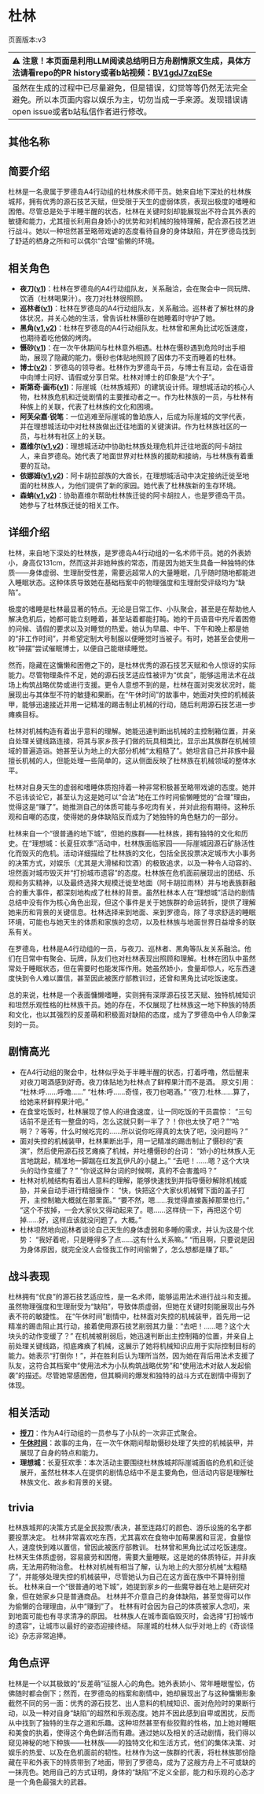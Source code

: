 # 杜林
页面版本:v3
 

| :warning: 注意！本页面是利用LLM阅读总结明日方舟剧情原文生成，具体方法请看repo的PR history或者b站视频：[BV1gdJ7zqESe](https://www.bilibili.com/video/BV1gdJ7zqESe/)         |
|:----------------------------|
| 虽然在生成的过程中已尽量避免，但是错误，幻觉等等仍然无法完全避免。所以本页面内容以娱乐为主，切勿当成一手来源。发现错误请open issue或者b站私信作者进行修改。|



## 其他名称

## 简要介绍
杜林是一名隶属于罗德岛A4行动组的杜林族术师干员。她来自地下深处的杜林族城邦，拥有优秀的源石技艺天赋，但受限于天生的虚弱体质，表现出极度的嗜睡和困倦。尽管总是处于半睡半醒的状态，杜林在关键时刻却能展现出不符合其外表的敏捷和能力，尤其擅长利用自身娇小的优势和对机械的独特理解，配合源石技艺进行战斗。她以一种坦然甚至略带戏谑的态度看待自身的身体缺陷，并在罗德岛找到了舒适的栖身之所和可以偶尔“合理”偷懒的环境。
## 相关角色
-   **夜刀([v1](../chars/char_502_nblade.md))**：杜林在罗德岛的A4行动组队友，关系融洽，会在聚会中一同玩牌、饮酒（杜林喝果汁）。夜刀对杜林很照顾。
-   **巡林者([v1](../chars/char_503_rang.md))**：杜林在罗德岛的A4行动组队友，关系融洽。巡林者了解杜林的身体状况，并关心她的生活，曾告诉杜林慑砂在她睡着时守护了她。
-   **黑角([v1](../chars/char_500_noirc.md),[v2](char_500_noirc.md))**：杜林在罗德岛的A4行动组队友。杜林曾和黑角比试吃饭速度，也期待着吃他做的烤肉。
-   **慑砂([v1](../chars/char_379_sesa.md))**：在一次午休期间与杜林意外相遇。杜林在慑砂遇到危险时出手相助，展现了隐藏的能力。慑砂也体贴地照顾了因体力不支而睡着的杜林。
-   **博士([v2](extended_char_bo_shi.md))**：罗德岛的领导者。杜林作为罗德岛干员，与博士有互动，会在语音中向博士问好、请假或分享日常。杜林对博士的印象是“大个子”。
-   **斯第奇·画布([v1](../chars/extended_char_5a4c3a.md))**：际崖城（杜林族城邦）的建筑设计师。理想城活动的核心人物，杜林族危机和迁徙剧情的主要推动者之一。作为杜林族的一员，与杜林有种族上的关联，代表了杜林族的文化和困境。
-   **阿芙朵嘉·锐笔**：一位逃难至际崖城的鲁珀族人，后成为际崖城的文学代表，并在理想城活动中对杜林族做出迁往地面的关键演讲。作为杜林族社区的一员，与杜林有社区上的关联。
-   **嘉维尔([v1](../chars/char_187_ccheal.md),[v2](char_187_ccheal.md))**：理想城活动中协助杜林族处理危机并迁往地面的阿卡胡拉人，来自罗德岛。她代表了地面世界对杜林族的援助和接纳，与杜林族有着重要的互动。
-   **依娜姆([v1](../chars/extended_char_yi_na_mu.md),[v2](extended_char_yi_na_mu.md))**：阿卡胡拉部族的大酋长，在理想城活动中决定接纳迁徙至地面的杜林族人，为他们提供了新的家园。她代表了杜林族新的生存环境。
-   **森蚺([v1](../chars/char_416_zumama.md),[v2](char_416_zumama.md))**：协助嘉维尔帮助杜林族迁徙的阿卡胡拉人，也是罗德岛干员。她参与了杜林族迁徙的相关工作。
## 详细介绍
杜林，来自地下深处的杜林族，是罗德岛A4行动组的一名术师干员。她的外表娇小，身高仅131cm，然而这并非她种族的常态，而是因为她天生具备一种独特的体质——身体虚弱、生理耐受性差，需要远超常人的大量睡眠，几乎随时随地都能进入睡眠状态。这种体质导致她在基础档案中的物理强度和生理耐受评级均为“缺陷”。

极度的嗜睡是杜林最显著的特点。无论是日常工作、小队聚会，甚至是在帮助他人解决危机后，她都可能立刻睡着，甚至站着都能打盹。她的干员语音中充斥着困倦的问候、请假的要求以及对睡觉的热爱。她认为早晨、中午、下午和晚上都是她的“非工作时间”，并希望定制大号制服以便睡觉时当被子。有时，她甚至会使用一枚“钟摆”尝试催眠博士，以便自己能继续睡觉。

然而，隐藏在这慵懒和困倦之下的，是杜林优秀的源石技艺天赋和令人惊讶的实际能力。尽管物理条件不足，她的源石技艺适应性被评为“优良”，能够运用法术在战场上构筑战略优势或进行支援。更令人意想不到的是，杜林在面对突发状况时，能展现出与其体型不符的敏捷和果断。在“午休时间”的故事中，她面对失控的机械装甲，能够迅速接近并用一记精准的踢击制止机械的行动，随后利用源石技艺进一步瘫痪目标。

杜林对机械构造有着出乎意料的理解。她能迅速判断出机械的主控制箱位置，并亲自处理关键线路连接，将其与家乡孩子们做的玩具相类比，显示出其族群在机械领域的普遍造诣。她甚至认为地上的大部分机械“太粗糙了”。她坦言自己并非族中最擅长机械的人，但能处理一些简单的，这从侧面反映了杜林族在机械领域的整体水平。

杜林对自身天生的虚弱和嗜睡体质抱持着一种非常积极甚至略带戏谑的态度。她并不忌讳谈论它，甚至认为这是她可以“合法”地在工作时间偷懒睡觉的“合理”理由，觉得这是“赚了”。她推测自己的体质可能与多吃肉有关，并对此抱有期待。这种乐观和自嘲的态度，使得她的身体缺陷反而成为了她独特的角色魅力的一部分。

杜林来自一个“很普通的地下城”，但她的族群——杜林族，拥有独特的文化和历史。在“理想城：长夏狂欢季”活动中，杜林族面临家园——际崖城因源石矿脉活性化而毁灭的危机。活动详细描绘了杜林族的文化，包括全民投票决定城市大小事务的决策方式，对娱乐（尤其是大滑梯和饮酒）的极致追求，以及一种令人动容的、坦然面对城市毁灭并“打扮城市遗容”的态度。杜林族在危机面前展现出的团结、乐观和务实精神，以及最终选择大规模迁徙至地面（阿卡胡拉雨林）并与地表族群融合的重大事件，都深刻地构成了杜林的背景。虽然杜林本人在“理想城”活动的剧情总结中没有作为核心角色出现，但这个事件是关于她族群的命运转折，提供了理解她来历和背景的关键信息。杜林选择来到地面、来到罗德岛，除了寻求舒适的睡眠环境，可能也与她天生的体质和家族的念叨，以及杜林族与地面世界日益增多的联系有关。

在罗德岛，杜林是A4行动组的一员，与夜刀、巡林者、黑角等队友关系融洽。他们在日常中有聚会、玩牌，队友们也对杜林表现出照顾和理解。杜林在团队中虽然常处于睡眠状态，但在需要时也能发挥作用。她虽然娇小，食量却惊人，吃东西速度快到令人难以置信，甚至因此被医疗部教训过，还曾和黑角比试吃饭速度。

总的来说，杜林是一个表面慵懒嗜睡，实则拥有深厚源石技艺天赋、独特机械知识和坦然乐观性格的杜林族干员。她的存在，不仅展现了杜林族这一地下种族的特质和文化，也以其强烈的反差萌和积极面对缺陷的态度，成为了罗德岛中令人印象深刻的一员。
## 剧情高光
*   在A4行动组的聚会中，杜林似乎处于半睡半醒的状态，打着呼噜，然后醒来对夜刀喝酒感到好奇。夜刀体贴地为杜林点了鲜榨果汁而不是酒。
    原文引用：
    “杜林:呼......呼噜......”
    “杜林:呼......奇怪，夜刀也喝酒。”
    “夜刀:杜林......算了，给她来杯鲜榨果汁吧。”
*   在食堂吃饭时，杜林展现了惊人的进食速度，让一同吃饭的干员震惊：
    “三句话前不是还有一整盘的吗，怎么这就只剩一半了？！你也太快了吧？”“哈啊？？等等，什么时候吃完的......所以说你吃得真的太快了吧，没问题吗？”
*   面对失控的机械装甲，杜林果断出手，用一记精准的踢击制止了慑砂的“表演”，然后使用源石技艺瘫痪了机械，并吐槽慑砂的台词：
    “娇小的杜林族人无言地跳起，精准地一脚踹在红发瓦伊凡的小腿上。”
    “去吧！......嗯？这个大块头的动作变缓了？”
    “你说这种台词的时候啊，真的不会害羞吗？”
*   杜林对机械结构有着出人意料的理解，能够快速找到并指导慑砂解除机械威胁，并亲自动手进行精细操作：
    “快，快把这个大家伙机械臂下面的盖子打开，主控制箱大概就在那里面。”
    “要不然，嗯......我觉得直接轰掉那里也行。”
    “这个不拔掉，一会大家伙又得动起来了。嗯......这样绕一下，再把这个切掉......好，这样应该就没问题了。大概。”
*   杜林坦然地向巡林者谈论自己天生的身体虚弱和多睡的需求，并认为这是个优势：
    “我好着呢，只是睡得多了点......这有什么关系嘛。”
    “而且啊，只要说是因为身体原因，就完全没人会怪我工作时间偷懒了，怎么想都是赚了耶。”
## 战斗表现
杜林拥有“优良”的源石技艺适应性，是一名术师，能够运用法术进行战斗和支援。虽然物理强度和生理耐受为“缺陷”，导致体质虚弱，但她在关键时刻能展现出与外表不符的敏捷性。
在“午休时间”剧情中，杜林面对失控的机械装甲，首先用一记精准的踢击阻止其行动，接着使用源石技艺削弱其力量：“去吧！......嗯？这个大块头的动作变缓了？” 在机械被削弱后，她迅速判断出主控制箱的位置，并亲自上前处理关键线路，彻底瘫痪了机械，这展示了她将机械知识应用于实际控制目标的能力。她表示“打倒你！”，并在胜利后认为理所当然，因为她在背后用法术支援了队友，这符合其档案中“使用法术为小队构筑战略优势”和“使用法术对敌人发起偷袭”的描述。尽管她常感困倦，但其瞬间的爆发和独特的战斗方式在剧情中得到了体现。
## 相关活动
-   **[授刀](../stories/story_nblade_set_1.md)**：作为A4行动组的一员参与了小队的一次非正式聚会。
-   **[午休时间](../stories/story_durin_set_1.md)**：故事的主角，在一次午休期间帮助慑砂处理了失控的机械装甲，并展现了自身的特点和能力。
-   **理想城**：长夏狂欢季：本次活动主要围绕杜林族城邦际崖城面临的危机和迁徙展开，虽然杜林本人在提供的剧情总结中不是主要角色，但活动内容是理解杜林族文化、故乡和背景的关键。
## trivia
杜林族城邦的决策方式是全民投票/表决，甚至连路灯的颜色、游乐设施的名字都要投票决定。
杜林非常喜欢吃东西，尤其喜欢在食物中加莓果酱和豆泥，食量惊人，速度快到难以置信，曾因此被医疗部教训。
杜林曾和黑角比试过吃饭速度。
杜林天生体质虚弱，容易疲劳和困倦，需要大量睡眠，这是她的体质特征，并非疾病，无法用药物治愈。
杜林对机械有相当了解，认为地上的大部分机械“太粗糙了”，并能够处理失控的机械装甲，尽管她认为自己在这方面在族中不算特别擅长。
杜林来自一个“很普通的地下城”，她提到家乡的一些魔导器在地上是研究对象，但在她家乡只是普通商品。
杜林并不介意自己的身体缺陷，甚至觉得可以作为偷懒的合理理由，从中“赚到”了。
杜林有时会因为自己的体质被家人念叨，来到地面可能也有寻求清净的原因。
杜林族人在城市面临毁灭时，会选择“打扮城市的遗容”，让城市以最好的姿态迎接终结。
际崖城的杜林人似乎对地上的《奇谈怪论》杂志非常追捧。
## 角色点评
杜林是一个以其极致的“反差萌”征服人心的角色。她外表娇小、常年睡眼惺忪，仿佛随时都会倒下；然而，在罗德岛的档案和剧情中，她却展现出了与这种慵懒形象截然不同的另一面：优秀的源石技艺、出人意料的机械知识、面对危险时的果断行动，以及一种对自身“缺陷”的超然和乐观态度。她并不因此感到自卑或困扰，反而从中找到了独特的生存之道和乐趣。这种坦然甚至有些狡黠的性格，加上她对睡眠和美食的执着，使得这个角色鲜活而有趣。通过她以及相关的活动剧情，我们得以窥见神秘的地下种族——杜林族——的独特文化和生活方式，他们的集体决策、对娱乐的热爱、以及在危机面前的韧性。杜林作为这一族群的代表，将杜林族那份隐藏在平和外表下的特质带到了地面，带到了罗德岛，成为了这艘方舟上不可或缺的一抹亮色。她用自己的方式证明，身体的“缺陷”不定义全部，能力和乐观的心态才是一个角色最强大的武器。